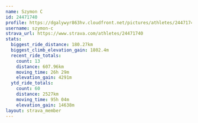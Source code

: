 ```yaml
---
name: Szymon C
id: 24471740
profile: https://dgalywyr863hv.cloudfront.net/pictures/athletes/24471740/7213253/3/large.jpg
username: szymon-c
strava_url: https://www.strava.com/athletes/24471740
stats:
  biggest_ride_distance: 180.27km
  biggest_climb_elevation_gain: 1802.4m
  recent_ride_totals:
    count: 13
    distance: 607.96km
    moving_time: 26h 29m
    elevation_gain: 4291m
  ytd_ride_totals:
    count: 60
    distance: 2527km
    moving_time: 95h 04m
    elevation_gain: 14638m
layout: strava_member
--- 
```

